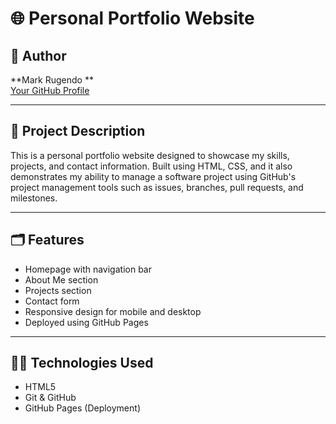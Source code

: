 # 🌐 Personal Portfolio Website

## 👤 Author
**Mark Rugendo **  
[Your GitHub Profile](https://github.com/rg-mark)

---

## 📄 Project Description
This is a personal portfolio website designed to showcase my skills, projects, and contact information. Built using HTML, CSS, and it also demonstrates my ability to manage a software project using GitHub's project management tools such as issues, branches, pull requests, and milestones.


---

## 🗂️ Features
- Homepage with navigation bar
- About Me section
- Projects section
- Contact form
- Responsive design for mobile and desktop
- Deployed using GitHub Pages

---

## 🧑‍💻 Technologies Used
- HTML5
- Git & GitHub
- GitHub Pages (Deployment)

